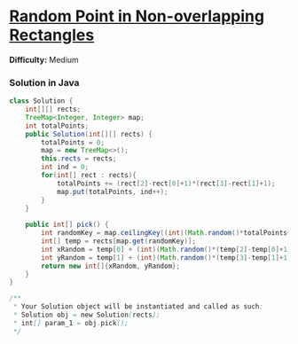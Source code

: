 # [Random Point in Non-overlapping Rectangles](https://leetcode.com/problems/random-point-in-non-overlapping-rectangles/)
**Difficulty:** Medium

### Solution in Java
```java
class Solution {
    int[][] rects;
    TreeMap<Integer, Integer> map;
    int totalPoints;
    public Solution(int[][] rects) {
        totalPoints = 0;
        map = new TreeMap<>();
        this.rects = rects;
        int ind = 0;
        for(int[] rect : rects){
            totalPoints += (rect[2]-rect[0]+1)*(rect[3]-rect[1]+1);
            map.put(totalPoints, ind++);
        }
    }
    
    public int[] pick() {
        int randomKey = map.ceilingKey((int)(Math.random()*totalPoints+1));
        int[] temp = rects[map.get(randomKey)];
        int xRandom = temp[0] + (int)(Math.random()*(temp[2]-temp[0]+1));
        int yRandom = temp[1] + (int)(Math.random()*(temp[3]-temp[1]+1));
        return new int[]{xRandom, yRandom};    
    }
}

/**
 * Your Solution object will be instantiated and called as such:
 * Solution obj = new Solution(rects);
 * int[] param_1 = obj.pick();
 */
```
